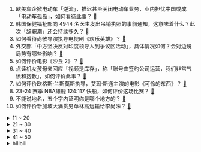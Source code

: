 1. 欧美车企掀电动车「逆流」，推迟甚至关闭电动车业务，业内担忧中国或成「电动车孤岛」，如何看待此事？ [:link:](https://www.zhihu.com/question/648029182)
2. 韩国保健福祉部向 4944 名医生发出吊销执照的事前通知，这意味着什么？此次「辞职潮」还会持续多久？ [:link:](https://www.zhihu.com/question/648011242)
3. 如何看待尚敬导演执导电视剧《欢乐英雄》？ [:link:](https://www.zhihu.com/question/273772834)
4. 外交部「中方坚决反对印度领导人到争议区活动」，具体情况如何？会对边境局势有哪些影响？ [:link:](https://www.zhihu.com/question/648111794)
5. 如何评价电影《沙丘 2》？ [:link:](https://www.zhihu.com/question/648099224)
6. 点读机女孩母亲回应「视频是库存」，称「账号由签约公司运营，我们非常气愤和抱歉」，如何评价此事？ [:link:](https://www.zhihu.com/question/648079504)
7. 如何评价欧格斯·兰斯莫斯执导，艾玛·斯通主演的电影《可怜的东西》？ [:link:](https://www.zhihu.com/question/644766464)
8. 23-24 赛季 NBA雄鹿 124:117 快船，如何评价这场比赛？ [:link:](https://www.zhihu.com/question/647967106)
9. 不能说地名，五个字内证明你是哪个地方的？ [:link:](https://www.zhihu.com/question/647770934)
10. 如何评价新加坡大满贯男单林高远输给李尚洙？ [:link:](https://www.zhihu.com/question/648040505)
<details>
<summary>11 ~ 20</summary>

11. 全国人大代表刘国永「建议增设操纵体育比赛罪立法条款」，这一建议对维系体育赛事公平具有哪些影响？ [:link:](https://www.zhihu.com/question/648012170)
12. 现在固态硬盘的实际寿命是多久？ [:link:](https://www.zhihu.com/question/325543765)
13. 如果你的工资变成3w一个月，你还会讨厌你的工作吗？ [:link:](https://www.zhihu.com/question/645689714)
14. 减脂期间早饭应该如何搭配，才能既营养又能扛过一上午的工作不会饿？ [:link:](https://www.zhihu.com/question/645242623)
15. 空军副司令表示「轰-20将很快正式公布」，哪些信息值得关注？ [:link:](https://www.zhihu.com/question/648056180)
16. 为什么猫只舔毛就能让毛发不油，而人类一定要用洗发水才能洗干净? [:link:](https://www.zhihu.com/question/639277312)
17. 普通人不要盲目挑战麦当娜 16 连蹲，连续深蹲的安全隐患有哪些？该如何避免？ [:link:](https://www.zhihu.com/question/646724300)
18. 在绿柳山庄地牢里，张无忌为什么要脱赵敏袜子？ [:link:](https://www.zhihu.com/question/647236714)
19. 如何直观的感受葛立恒数？ [:link:](https://www.zhihu.com/question/293079013)
20. 曹雪芹写薛宝琴是不是为了证明宝玉专一啊？ [:link:](https://www.zhihu.com/question/647874815)
</details>
<details>
<summary>21 ~ 30</summary>

21. 潼关大战，李自成对清军造成多大的杀伤? [:link:](https://www.zhihu.com/question/647171626)
22. 挣钱的本质是什么? [:link:](https://www.zhihu.com/question/577178625)
23. 上了大学之后，会想念高中的生活吗？ [:link:](https://www.zhihu.com/question/639046384)
24. 应届毕业生应该选择国企吗？为什么？ [:link:](https://www.zhihu.com/question/573410997)
25. 有哪些书籍你看了感觉天灵盖打开了？ [:link:](https://www.zhihu.com/question/489639992)
26. 不希望「别人为自己付出太多」，是种什么心理？ [:link:](https://www.zhihu.com/question/647299372)
27. 为什么不能讨好他人？ [:link:](https://www.zhihu.com/question/641294492)
28. 世界上第一个直角是怎么画出来的？ [:link:](https://www.zhihu.com/question/327288839)
29. 每读一本书，我都会对书里的观点和立场深信不疑，觉得书里说的是对的，以此来纠正自己的看法，怎么办？ [:link:](https://www.zhihu.com/question/644620863)
30. 韩国政府将调派军医来弥补医疗空缺，并向离岗医师继续发送吊销执照预告通知，如何看待此事？会带来哪些影响？ [:link:](https://www.zhihu.com/question/648030821)
</details>
<details>
<summary>31 ~ 40</summary>

31. 新车 MEGA 被恶意 P 图，李想朋友圈发声「存在有组织的违法犯罪行为」，哪些信息值得关注？ [:link:](https://www.zhihu.com/question/648014867)
32. 哪些旅行地曾让你感慨「江山如画」？ [:link:](https://www.zhihu.com/question/647003511)
33. 每次双休的时候同事总是组织大家去唱歌，每次真的都不想去怎么拒绝？ [:link:](https://www.zhihu.com/question/647136437)
34. 文科生的核心竞争力是啥? [:link:](https://www.zhihu.com/question/346399166)
35. 3 月 11 日 ，比特币报价突破 71000 美元，创历史新高，哪些信息值得关注？ [:link:](https://www.zhihu.com/question/648052514)
36. 赫梯人早就发明了冶铁术，为什么罗马军团还大量使用青铜短剑？ [:link:](https://www.zhihu.com/question/565373257)
37. 「吃不愁、穿不愁，还得有闲钱去旅游」，网友称「文旅部部长说出了我的心愿」，文旅对你来说有多重要？ [:link:](https://www.zhihu.com/question/648057400)
38. 军事家和战略家的区别在哪里？ [:link:](https://www.zhihu.com/question/495801063)
39. 2024 年净水器怎么选购？什么品牌的净水器值得信赖？ [:link:](https://www.zhihu.com/question/638739462)
40. 报道称「英国凯特王妃术后首张官方照片疑非真图，其健康状况引外界猜测」，如何看待此事？ [:link:](https://www.zhihu.com/question/648057469)
</details>
<details>
<summary>41 ~ 50</summary>

41. 《奥本海默》获第 96 届奥斯卡最佳影片，知友推荐度86%，如何评价这部影片？ [:link:](https://www.zhihu.com/question/648006965)
42. 十四届全国人大二次会议 11日闭幕，意味着今年全国两会正式画上句号，两会闭幕后，代表委员还有哪些工作？ [:link:](https://www.zhihu.com/question/648055877)
43. 国家体育总局局长指出「坚决惩治体育领域腐败，坚决打击体育领域假赌黑」，如何解读？释放了哪些信号？ [:link:](https://www.zhihu.com/question/648070161)
44. 一波音客机据称因「技术问题」在空中发生急降，数十人受伤，哪些信息值得关注？ [:link:](https://www.zhihu.com/question/648042357)
45. 复旦大学对校外人士开放食堂，午饭在 12 点半后可用餐，另收取 50% 搭伙费， 如何看待这一举措？ [:link:](https://www.zhihu.com/question/648044664)
46. 文旅部部长回应大型演出一票难求甚至黄牛倒票现象，「采取硬性措施限制黄牛倒票的空间」，哪些信息值得关注？ [:link:](https://www.zhihu.com/question/648057909)
47. 安徽发生一起瓦斯爆燃事故，已致 7 人死亡 2 人失联，当前具体情况如何？ [:link:](https://www.zhihu.com/question/648115232)
48. 金融监管总局局长李云泽介绍，存量首套房贷利率下降后每年买房者节约 1700 亿，哪些信息值得关注？ [:link:](https://www.zhihu.com/question/648064377)
49. 欧尔班就透露「特朗普有详细计划结束俄乌冲突，一分钱也不援乌」，如何解读？特朗普上台能解决俄乌冲突吗？ [:link:](https://www.zhihu.com/question/648008404)
50. 「热烈的爱情」和「稳定的情绪」可以并存吗？ [:link:](https://www.zhihu.com/question/647077814)
</details><details>
<summary>bilibili</summary>

</details>